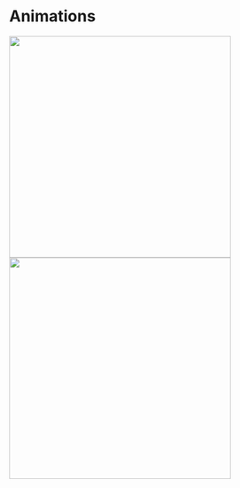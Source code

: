 # Animations

<img src="2D%20Grid/Hotel/Surveillance/HIL/robot_1.gif" width="400"/> <img src="2D%20Grid/Hotel/Surveillance/HIL/control_1.gif" width="400"/>

